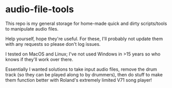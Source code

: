# audio-file-tools
This repo is my general storage for home-made quick and dirty scripts/tools to manipulate audio files.

Help yourself, hope they're useful. For these, I'll probably not update them with any requests so please don't log issues.

I tested on MacOS and Linux; I've not used Windows in >15 years so who knows if they'll work over there.

Essentially I wanted solutions to take input audio files, remove the drum track (so they can be played along to by drummers), then do stuff to make them function better with Roland's extremely limited V71 song player!
